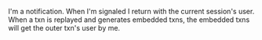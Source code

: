 I'm a notification. When I'm signaled I return with the current session's user. When a txn is replayed and generates embedded txns, the embedded txns will get the outer txn's user by me.